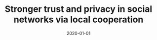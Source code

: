 ---
# Documentation: https://wowchemy.com/docs/managing-content/

title: Stronger trust and privacy in social networks via local cooperation
subtitle: ''
summary: ''
authors:
- Krzysztof Grining
- Marek Klonowski
- Małgorzata Sulkowska
tags: []
categories: []
date: '2020-01-01'
lastmod: 2022-10-07T05:14:17Z
featured: false
draft: false

# Featured image
# To use, add an image named `featured.jpg/png` to your page's folder.
# Focal points: Smart, Center, TopLeft, Top, TopRight, Left, Right, BottomLeft, Bottom, BottomRight.
image:
  caption: ''
  focal_point: ''
  preview_only: false

# Projects (optional).
#   Associate this post with one or more of your projects.
#   Simply enter your project's folder or file name without extension.
#   E.g. `projects = ["internal-project"]` references `content/project/deep-learning/index.md`.
#   Otherwise, set `projects = []`.
projects: []
publishDate: '2022-10-07T05:14:16.674248Z'
publication_types:
- '2'
abstract: ''
publication: '*Journal of Complex Networks*'
doi: 10.1093/comnet/cnz032
links:
- name: URL
  url: https://academic.oup.com/comnet/advance-article/doi/10.1093/comnet/cnz032/5560048?guestAccessKey=fc353e38-6738-42d2-b415-32fac3c39837
---